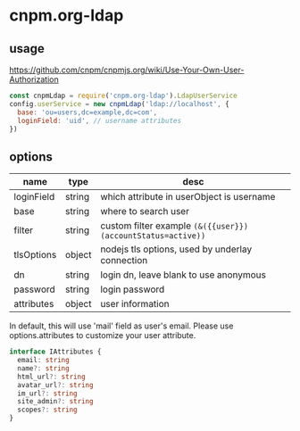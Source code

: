 # cnpm.org-ldap

## usage
<https://github.com/cnpm/cnpmjs.org/wiki/Use-Your-Own-User-Authorization>

```javascript
const cnpmLdap = require('cnpm.org-ldap').LdapUserService
config.userService = new cnpmLdap('ldap://localhost', {
  base: 'ou=users,dc=example,dc=com',
  loginField: 'uid', // username attributes
})
```

## options

|name|type|desc|
|----|----|----|
|loginField|string| which attribute in userObject is username|
|base|string| where to search user|
|filter|string|custom filter example `(&({{user}})(accountStatus=active))`|
|tlsOptions|object|nodejs tls options, used by underlay connection|
|dn|string| login dn, leave blank to use anonymous|
|password|string| login password|
|attributes|object|user information|

In default, this will use 'mail' field as user's email. Please use options.attributes to customize your user attribute.
```typescript
interface IAttributes {
  email: string
  name?: string
  html_url?: string
  avatar_url?: string
  im_url?: string
  site_admin?: string
  scopes?: string
}
```
